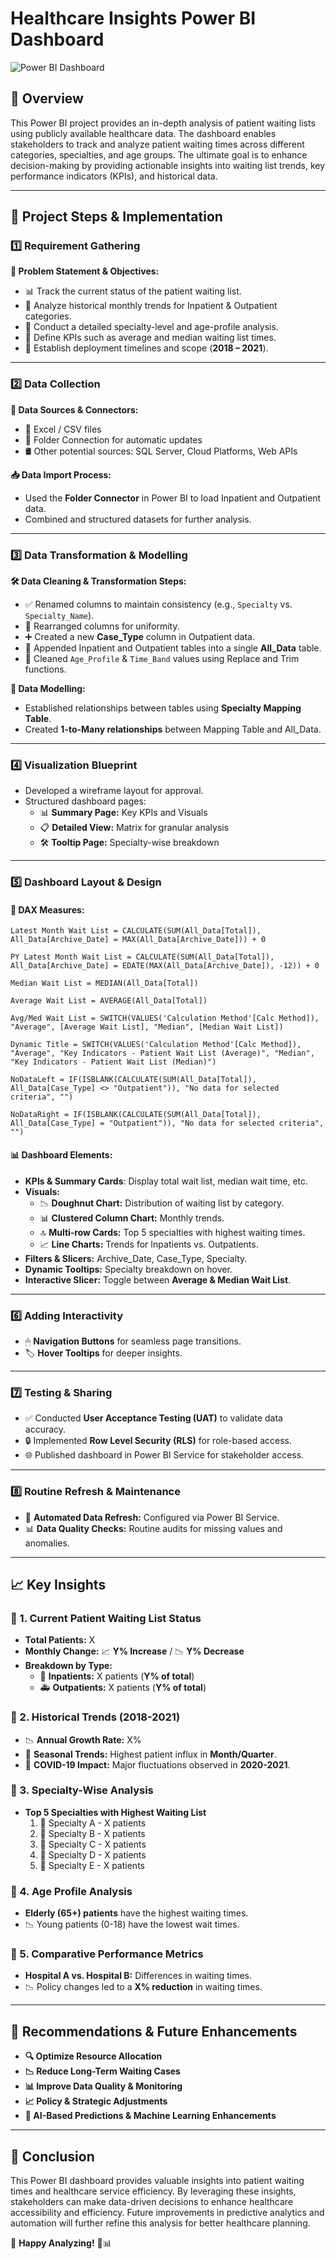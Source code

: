 # Healthcare Insights Power BI Dashboard

![Power BI Dashboard](https://your-image-link.com)

## 📌 Overview
This Power BI project provides an in-depth analysis of patient waiting lists using publicly available healthcare data. The dashboard enables stakeholders to track and analyze patient waiting times across different categories, specialties, and age groups. The ultimate goal is to enhance decision-making by providing actionable insights into waiting list trends, key performance indicators (KPIs), and historical data.

---

## 🚀 Project Steps & Implementation

### 1️⃣ Requirement Gathering
**🔹 Problem Statement & Objectives:**
- 📊 Track the current status of the patient waiting list.
- 📅 Analyze historical monthly trends for Inpatient & Outpatient categories.
- 🏥 Conduct a detailed specialty-level and age-profile analysis.
- 🎯 Define KPIs such as average and median waiting list times.
- 📆 Establish deployment timelines and scope (**2018 – 2021**).

---

### 2️⃣ Data Collection
**📡 Data Sources & Connectors:**
- 📂 Excel / CSV files
- 🔗 Folder Connection for automatic updates
- 🛢️ Other potential sources: SQL Server, Cloud Platforms, Web APIs

**📥 Data Import Process:**
- Used the **Folder Connector** in Power BI to load Inpatient and Outpatient data.
- Combined and structured datasets for further analysis.

---

### 3️⃣ Data Transformation & Modelling
**🛠️ Data Cleaning & Transformation Steps:**
- ✅ Renamed columns to maintain consistency (e.g., `Specialty` vs. `Specialty_Name`).
- 🔄 Rearranged columns for uniformity.
- ➕ Created a new **Case_Type** column in Outpatient data.
- 🔗 Appended Inpatient and Outpatient tables into a single **All_Data** table.
- 🧹 Cleaned `Age_Profile` & `Time_Band` values using Replace and Trim functions.

**🔗 Data Modelling:**
- Established relationships between tables using **Specialty Mapping Table**.
- Created **1-to-Many relationships** between Mapping Table and All_Data.

---

### 4️⃣ Visualization Blueprint
- Developed a wireframe layout for approval.
- Structured dashboard pages:
  - 📊 **Summary Page:** Key KPIs and Visuals
  - 📋 **Detailed View:** Matrix for granular analysis
  - 🛠 **Tooltip Page:** Specialty-wise breakdown

---

### 5️⃣ Dashboard Layout & Design
#### 📌 **DAX Measures:**
```DAX
Latest Month Wait List = CALCULATE(SUM(All_Data[Total]), All_Data[Archive_Date] = MAX(All_Data[Archive_Date])) + 0

PY Latest Month Wait List = CALCULATE(SUM(All_Data[Total]), All_Data[Archive_Date] = EDATE(MAX(All_Data[Archive_Date]), -12)) + 0

Median Wait List = MEDIAN(All_Data[Total])

Average Wait List = AVERAGE(All_Data[Total])

Avg/Med Wait List = SWITCH(VALUES('Calculation Method'[Calc Method]), "Average", [Average Wait List], "Median", [Median Wait List])

Dynamic Title = SWITCH(VALUES('Calculation Method'[Calc Method]), "Average", "Key Indicators - Patient Wait List (Average)", "Median", "Key Indicators - Patient Wait List (Median)")

NoDataLeft = IF(ISBLANK(CALCULATE(SUM(All_Data[Total]), All_Data[Case_Type] <> "Outpatient")), "No data for selected criteria", "")

NoDataRight = IF(ISBLANK(CALCULATE(SUM(All_Data[Total]), All_Data[Case_Type] = "Outpatient")), "No data for selected criteria", "")
```

#### 📊 **Dashboard Elements:**
- **KPIs & Summary Cards**: Display total wait list, median wait time, etc.
- **Visuals:**
  - 📉 **Doughnut Chart:** Distribution of waiting list by category.
  - 📊 **Clustered Column Chart:** Monthly trends.
  - 🔝 **Multi-row Cards:** Top 5 specialties with highest waiting times.
  - 📈 **Line Charts:** Trends for Inpatients vs. Outpatients.
- **Filters & Slicers:** Archive_Date, Case_Type, Specialty.
- **Dynamic Tooltips:** Specialty breakdown on hover.
- **Interactive Slicer:** Toggle between **Average & Median Wait List**.

---

### 6️⃣ Adding Interactivity
- 🖱 **Navigation Buttons** for seamless page transitions.
- 🏷 **Hover Tooltips** for deeper insights.

---

### 7️⃣ Testing & Sharing
- ✅ Conducted **User Acceptance Testing (UAT)** to validate data accuracy.
- 🔒 Implemented **Row Level Security (RLS)** for role-based access.
- 🌐 Published dashboard in Power BI Service for stakeholder access.

---

### 8️⃣ Routine Refresh & Maintenance
- 🔄 **Automated Data Refresh:** Configured via Power BI Service.
- 📊 **Data Quality Checks:** Routine audits for missing values and anomalies.

---

## 📈 Key Insights

### 🔹 1. **Current Patient Waiting List Status**
- **Total Patients:** X
- **Monthly Change:** 📈 **Y% Increase** / 📉 **Y% Decrease**
- **Breakdown by Type:**
  - 🏥 **Inpatients:** X patients (**Y% of total**)
  - 🚑 **Outpatients:** X patients (**Y% of total**)

### 🔹 2. **Historical Trends (2018-2021)**
- 📉 **Annual Growth Rate:** X%
- 📅 **Seasonal Trends:** Highest patient influx in **Month/Quarter**.
- 🦠 **COVID-19 Impact:** Major fluctuations observed in **2020-2021**.

### 🔹 3. **Specialty-Wise Analysis**
- **Top 5 Specialties with Highest Waiting List**
  1. 🏥 Specialty A - X patients
  2. 🏥 Specialty B - X patients
  3. 🏥 Specialty C - X patients
  4. 🏥 Specialty D - X patients
  5. 🏥 Specialty E - X patients

### 🔹 4. **Age Profile Analysis**
- **Elderly (65+) patients** have the highest waiting times.
- 📉 Young patients (0-18) have the lowest wait times.

### 🔹 5. **Comparative Performance Metrics**
- **Hospital A vs. Hospital B:** Differences in waiting times.
- 📉 Policy changes led to a **X% reduction** in waiting times.

---

## 🎯 Recommendations & Future Enhancements
- **🔍 Optimize Resource Allocation**
- **📉 Reduce Long-Term Waiting Cases**
- **📊 Improve Data Quality & Monitoring**
- **📈 Policy & Strategic Adjustments**
- **🤖 AI-Based Predictions & Machine Learning Enhancements**

---

## 🎯 Conclusion
This Power BI dashboard provides valuable insights into patient waiting times and healthcare service efficiency. By leveraging these insights, stakeholders can make data-driven decisions to enhance healthcare accessibility and efficiency. Future improvements in predictive analytics and automation will further refine this analysis for better healthcare planning.

🚀 **Happy Analyzing!** 🏥📊

